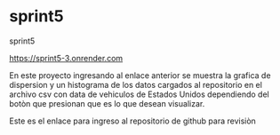 # sprint5
sprint5

https://sprint5-3.onrender.com

En este proyecto ingresando al enlace anterior se muestra la grafica de dispersion y un histograma de los datos cargados al repositorio en el archivo csv con data de vehiculos de Estados Unidos dependiendo del botòn que presionan que es lo que desean visualizar.

Este es el enlace para ingreso al repositorio de github para revisiòn

